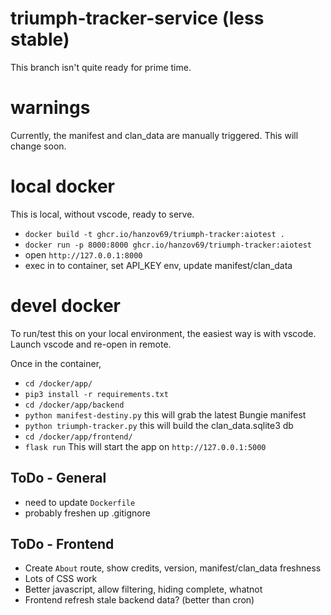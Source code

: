 # triumph-tracker-service (less stable)

This branch isn't quite ready for prime time. 

# warnings
Currently, the manifest and clan_data are manually triggered. This will change soon.

# local docker
This is local, without vscode, ready to serve.
- `docker build -t ghcr.io/hanzov69/triumph-tracker:aiotest .`
- `docker run -p 8000:8000 ghcr.io/hanzov69/triumph-tracker:aiotest`
- open `http://127.0.0.1:8000`
- exec in to container, set API_KEY env, update manifest/clan_data

# devel docker
To run/test this on your local environment, the easiest way is with vscode. Launch vscode and re-open in remote.

Once in the container, 
- `cd /docker/app/`
- `pip3 install -r requirements.txt`
- `cd /docker/app/backend`
- `python manifest-destiny.py` this will grab the latest Bungie manifest
- `python triumph-tracker.py` this will build the clan_data.sqlite3 db
- `cd /docker/app/frontend/`
- `flask run` This will start the app on `http://127.0.0.1:5000`

## ToDo - General
- need to update `Dockerfile`
- probably freshen up .gitignore

## ToDo - Frontend
- Create `About` route, show credits, version, manifest/clan_data freshness
- Lots of CSS work
- Better javascript, allow filtering, hiding complete, whatnot
- Frontend refresh stale backend data? (better than cron)